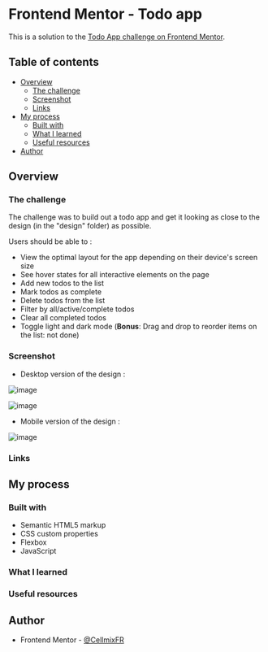 # Frontend Mentor - Todo app

This is a solution to the [Todo App challenge on Frontend Mentor](https://www.frontendmentor.io/challenges/todo-app-Su1_KokOW).

## Table of contents

- [Overview](#overview)
  - [The challenge](#the-challenge)
  - [Screenshot](#screenshot)
  - [Links](#links)
- [My process](#my-process)
  - [Built with](#built-with)
  - [What I learned](#what-i-learned)
  - [Useful resources](#useful-resources)
- [Author](#author)

## Overview

### The challenge

The challenge was to build out a todo app and get it looking as close to the design (in the "design" folder) as possible.

Users should be able to : 

- View the optimal layout for the app depending on their device's screen size
- See hover states for all interactive elements on the page
- Add new todos to the list
- Mark todos as complete
- Delete todos from the list
- Filter by all/active/complete todos
- Clear all completed todos
- Toggle light and dark mode
(**Bonus**: Drag and drop to reorder items on the list: not done)

### Screenshot

- Desktop version of the design : 

![image](https://user-images.githubusercontent.com/85306153/144480452-fa670a6e-0e22-476d-8290-f00c906fed6f.png)

![image](https://user-images.githubusercontent.com/85306153/144480655-5f4b511e-6a80-48d7-8577-3b12c3d62c42.png)


- Mobile version of the design :

![image](https://user-images.githubusercontent.com/85306153/144480718-5d63bdb2-5d7e-4bfb-af44-da27eac8fb7d.png)

### Links 

## My process 

### Built with 

- Semantic HTML5 markup
- CSS custom properties
- Flexbox
- JavaScript 

### What I learned


### Useful resources

## Author

- Frontend Mentor - [@CellmixFR](https://www.frontendmentor.io/profile/CellmixFR)
